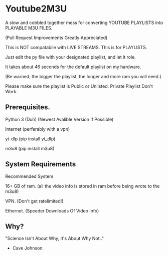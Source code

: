 # Youtube2M3U
A slow and cobbled together mess for converting YOUTUBE PLAYLISTS into PLAYABLE M3U FILES.

(Pull Request Improvements Greatly Appreciated)

This is NOT compatabile with LIVE STREAMS. This is for PLAYLISTS.

Just edit the py file with your designated playlist, and let it role.

It takes about 46 seconds for the default playlist on my hardware.

(Be warned, the bigger the playlist, the longer and more ram you will need.)

Please make sure the playlist is Public or Unlisted. Private Playlist Don't Work.

## Prerequisites.
Python 3 (Duh) (Newest Avalible Version If Possible)

Internet (perferably with a vpn)

yt-dlp (pip install yt_dlp)

m3u8 (pip install m3u8)
## System Requirements
Recommended System

16+ GB of ram. (all the video info is stored in ram before being wrote to the m3u8)

VPN. (Don't get ratelimited!)

Ethernet. (Speeder Downloads Of Video Info)

## Why?
"Science Isn't About Why, It's About Why Not.."

- Cave Johnson.
